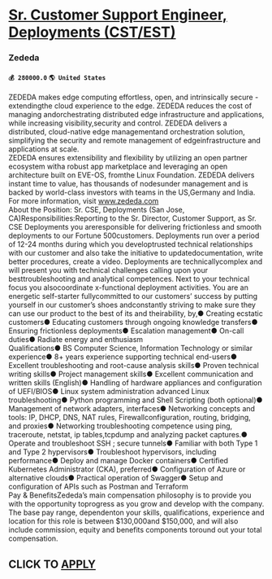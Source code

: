 # [Sr. Customer Support Engineer, Deployments (CST/EST)](https://www.remotewlb.com/apply/sr-customer-support-engineer-deployments-cst-est-60468)  
### Zededa  
#### `💰 280000.0` `🌎 United States`  
ZEDEDA makes edge computing effortless, open, and intrinsically secure - extendingthe cloud experience to the edge. ZEDEDA reduces the cost of managing andorchestrating distributed edge infrastructure and applications, while increasing visibility,security and control. ZEDEDA delivers a distributed, cloud-native edge managementand orchestration solution, simplifying the security and remote management of edgeinfrastructure and applications at scale.  
ZEDEDA ensures extensibility and flexibility by utilizing an open partner ecosystem witha robust app marketplace and leveraging an open architecture built on EVE-OS, fromthe Linux Foundation. ZEDEDA delivers instant time to value, has thousands of nodesunder management and is backed by world-class investors with teams in the US,Germany and India. For more information, visit www.zededa.com  
About the Position: Sr. CSE, Deployments (San Jose, CA)Responsibilities:Reporting to the Sr. Director, Customer Support, as Sr. CSE Deployments you areresponsible for delivering frictionless and smooth deployments to our Fortune 500customers. Deployments run over a period of 12-24 months during which you developtrusted technical relationships with our customer and also take the initiative to updatedocumentation, write better procedures, create a video. Deployments are technicallycomplex and will present you with technical challenges calling upon your besttroubleshooting and analytical competences. Next to your technical focus you alsocoordinate x-functional deployment activities. You are an energetic self-starter fullycommitted to our customers’ success by putting yourself in our customer’s shoes andconstantly striving to make sure they can use our product to the best of its and theirability, by,● Creating ecstatic customers● Educating customers through ongoing knowledge transfers●
Ensuring frictionless deployments● Escalation management● On-call duties● Radiate energy and enthusiasm  
Qualifications● BS Computer Science, Information Technology or similar experience● 8+ years experience supporting technical end-users● Excellent troubleshooting and root-cause analysis skills● Proven technical writing skills● Project management skills● Excellent communication and written skills (English)● Handling of hardware appliances and configuration of UEFI/BIOS● Linux system administration advanced Linux troubleshooting● Python programming and Shell Scripting (both optional)● Management of network adapters, interfaces● Networking concepts and tools: IP, DHCP, DNS, NAT rules, Firewallconfiguration, routing, bridging, and proxies● Networking troubleshooting competence using ping, traceroute, netstat, ip tables,tcpdump and analyzing packet captures.● Operate and troubleshoot SSH ; secure tunnels● Familiar with both Type 1 and Type 2 hypervisors● Troubleshoot hypervisors, including performance● Deploy and manage Docker containers● Certified Kubernetes Administrator (CKA), preferred●
Configuration of Azure or alternative clouds● Practical operation of Swagger● Setup and configuration of APIs such as Postman and Terraform  
Pay & BenefitsZededa’s main compensation philosophy is to provide you with the opportunity toprogress as you grow and develop with the company. The base pay range, dependenton your skills, qualifications, experience and location for this role is between $130,000and $150,000, and will also include commission, equity and benefits components toround out your total compensation.  
## CLICK TO [APPLY](https://www.remotewlb.com/apply/sr-customer-support-engineer-deployments-cst-est-60468)

